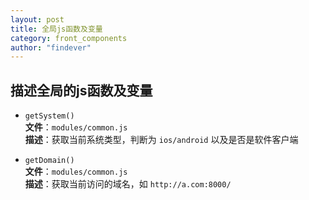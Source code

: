 ```yaml
---
layout: post
title: 全局js函数及变量
category: front_components
author: "findever"
---
```


## 描述全局的js函数及变量
<!--more-->

* `getSystem()`  
	__文件__：`modules/common.js`  
	__描述__：获取当前系统类型，判断为 `ios/android` 以及是否是软件客户端

* `getDomain()`  
	__文件__：`modules/common.js`  
	__描述__：获取当前访问的域名，如 `http://a.com:8000/`